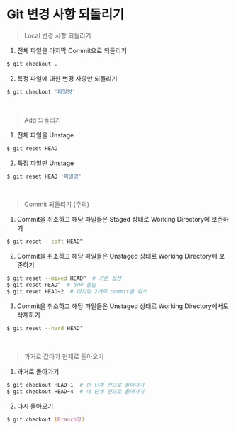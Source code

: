 # Git 변경 사항 되돌리기


> Local 변경 사항 되돌리기
 

1. 전체 파일을 마지막 Commit으로 되돌리기

```bash
$ git checkout .
```

2. 특정 파일에 대한 변경 사항만 되돌리기

```bash
$ git checkout '파일명'
```

<br>

> Add 되돌리기
 

1. 전체 파일을 Unstage

```bash
$ git reset HEAD
```

2. 특정 파일만 Unstage

```bash
$ git reset HEAD '파일명'
```

<br>

> Commit 되돌리기 (주의)
 

1. Commit을 취소하고 해당 파일들은 Staged 상태로 Working Directory에 보존하기

```bash
$ git reset --soft HEAD^
```

2. Commit을 취소하고 해당 파일들은 Unstaged 상태로 Working Directory에 보존하기

```bash
$ git reset --mixed HEAD^  # 기본 옵션
$ git reset HEAD^  # 위와 동일
$ git reset HEAD~2  # 마지막 2개의 commit을 취소
```

3. Commit을 취소하고 해당 파일들은 Unstaged 상태로 Working Directory에서도 삭제하기

```bash
$ git reset --hard HEAD^
```
 
<br>

> 과거로 갔다가 현재로 돌아오기
 

1. 과거로 돌아가기

```bash
$ git checkout HEAD~1  # 한 단계 전으로 돌아가기
$ git checkout HEAD~4  # 네 단계 전으로 돌아가기
```

2. 다시 돌아오기

```bash
$ git checkout [Branch명]
```
